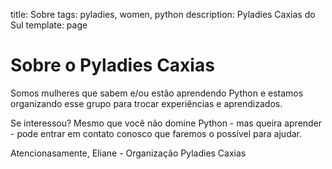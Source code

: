 title: Sobre
tags: pyladies, women, python
description: Pyladies Caxias do Sul
template: page


# Sobre o Pyladies Caxias

Somos mulheres que sabem e/ou estão aprendendo Python e estamos organizando esse grupo para trocar experiências e aprendizados.

Se interessou? Mesmo que você não domine Python - mas queira aprender - pode entrar em contato conosco que faremos o possível para ajudar.

Atencionasamente,
Eliane - Organização Pyladies Caxias
